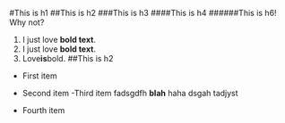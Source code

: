#This is h1
##This is h2
###This is h3
####This is h4
######This is h6! Why not?
 1. I just love **bold text**.
2. I just love __bold text__.
3. Love**is**bold.
##This is h2
  + First item
* Second item
 -Third item
 fadsgdfh **blah** haha
 dsgah
 tadjyst
 + Fourth item 
